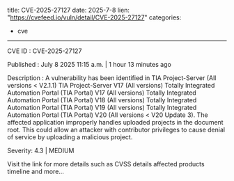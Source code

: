  
title: CVE-2025-27127
date: 2025-7-8
lien: "https://cvefeed.io/vuln/detail/CVE-2025-27127"
categories:
  - cve
---

CVE ID : CVE-2025-27127

Published :  July 8
2025
11:15 a.m. | 1 hour
13 minutes ago

Description : A vulnerability has been identified in TIA Project-Server (All versions < V2.1.1)
TIA Project-Server V17 (All versions)
Totally Integrated Automation Portal (TIA Portal) V17 (All versions)
Totally Integrated Automation Portal (TIA Portal) V18 (All versions)
Totally Integrated Automation Portal (TIA Portal) V19 (All versions)
Totally Integrated Automation Portal (TIA Portal) V20 (All versions < V20 Update 3). The affected application improperly handles uploaded projects in the document root. This could allow an attacker with contributor privileges to cause denial of service by uploading a malicious project.

Severity: 4.3 | MEDIUM

Visit the link for more details
such as CVSS details
affected products
timeline
and more...
